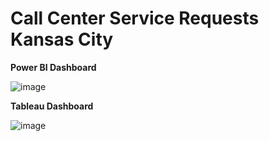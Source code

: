 # Call Center Service Requests Kansas City

**Power BI Dashboard**

![image](https://github.com/darshana-mis/Call_Center_Service_Requests_Kansas/assets/113302899/0b398f8b-0fb8-4b8c-b570-358a9f2f3725)

**Tableau Dashboard**

![image](https://github.com/darshana-mis/Call_Center_Service_Requests_Kansas/assets/113302899/6bae2b12-46fd-4867-8d4b-2e6a37708332)
